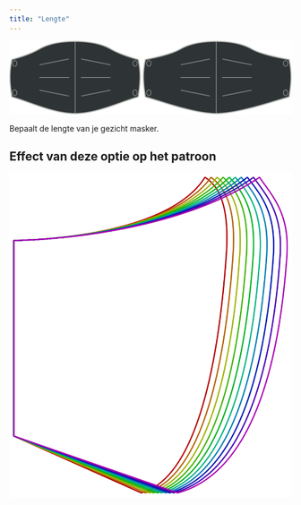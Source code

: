 ```yaml
---
title: "Lengte"
---
```


![Lengte optie](./length.svg)

Bepaalt de lengte van je gezicht masker.

## Effect van deze optie op het patroon

![Deze afbeelding toont het effect van deze optie door meerdere varianten die een andere waarde hebben voor deze optie te vervangen](florence_length_sample.svg "Effect van deze optie op het patroon")

